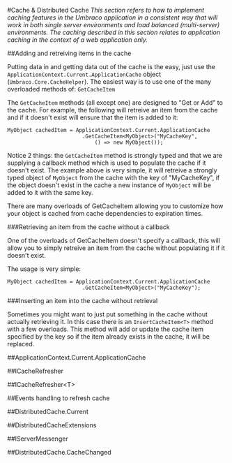 #Cache & Distributed Cache
_This section refers to how to implement caching features in the Umbraco application in a consistent way that will work in both single server environments and load balanced (multi-server) environments. The caching described in this section relates to application caching in the context of a web application only._ 

##Adding and retreiving items in the cache

Putting data in and getting data out of the cache is the easy, just use the `ApplicationContext.Current.ApplicationCache` object (`Umbraco.Core.CacheHelper`). The easiest way is to use one of the many overloaded methods of: `GetCacheItem`

The `GetCacheItem` methods (all except one) are designed to "Get or Add" to the cache. For example, the following will retreive an item from the cache and if it doesn't exist will ensure that the item is added to it:

	MyObject cachedItem = ApplicationContext.Current.ApplicationCache
							.GetCacheItem<MyObject>("MyCacheKey",
								() => new MyObject());

Notice 2 things: the `GetCacheItem` method is strongly typed and that we are supplying a callback method which is used to populate the cache if it doesn't exist. The example above is very simple, it will retreive a strongly typed object of `MyObject` from the cache with the key of "MyCacheKey", if the object doesn't exist in the cache a new instance of `MyObject` will be added to it with the same key.

There are many overloads of GetCacheItem allowing you to customize how your object is cached from cache dependencies to expiration times.

###Retrieving an item from the cache without a callback
 
One of the overloads of GetCacheItem doesn't specify a callback, this will allow  you to simply retreive an item from the cache without populating it if it doesn't exist.

The usage is very simple:

	MyObject cachedItem = ApplicationContext.Current.ApplicationCache
							.GetCacheItem<MyObject>("MyCacheKey");

###Inserting an item into the cache without retrieval

Sometimes you might want to just put something in the cache without actually retrieving it. In this case there is an `InsertCacheItem<T>` method with a few overloads. This method will add or update the cache item specified by the key so if the item already exists in the cache, it will be replaced.

##ApplicationContext.Current.ApplicationCache

##ICacheRefresher

##ICacheRefresher&lt;T&gt;

##Events handling to refresh cache

##DistributedCache.Current

##DistributedCacheExtensions

##IServerMessenger

##DistributedCache.CacheChanged

